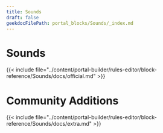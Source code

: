 ```yaml
---
title: Sounds
draft: false
geekdocFilePath: portal_blocks/Sounds/_index.md
---
```

# Sounds
{{< include file="../content/portal-builder/rules-editor/block-reference/Sounds/docs/official.md" >}}

# Community Additions

{{< include file="../content/portal-builder/rules-editor/block-reference/Sounds/docs/extra.md" >}}